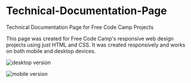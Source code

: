 # Technical-Documentation-Page
Technical Documentation Page for Free Code Camp Projects

This page was created for Free Code Camp's responsive web design projects using just HTML and CSS. It was created responsively and works on both mobile and desktop devices.

![desktop version](https://raw.githubusercontent.com/DrantDumani/Free-code-camp_projects/master/Screenshot_2020-01-12%20Technical%20Documentation%20Page(1).png)

![mobile version](https://raw.githubusercontent.com/DrantDumani/Free-code-camp_projects/master/Screenshot_2020-01-12%20Technical%20Documentation%20Page.png)
